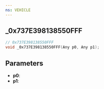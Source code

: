 ```yaml
---
ns: VEHICLE
---
```

## _0x737E398138550FFF

```c
// 0x737E398138550FFF
void _0x737E398138550FFF(Any p0, Any p1);
```


## Parameters
* **p0**: 
* **p1**: 

